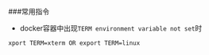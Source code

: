 ###常用指令

- docker容器中出现`TERM environment variable not set`时
```text
xport TERM=xterm OR export TERM=linux
```